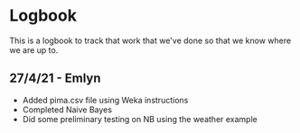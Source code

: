 # Logbook

This is a logbook to track that work that we've done so that we know where we
are up to.

## 27/4/21 - Emlyn

- Added pima.csv file using Weka instructions
- Completed Naive Bayes
- Did some preliminary testing on NB using the weather example